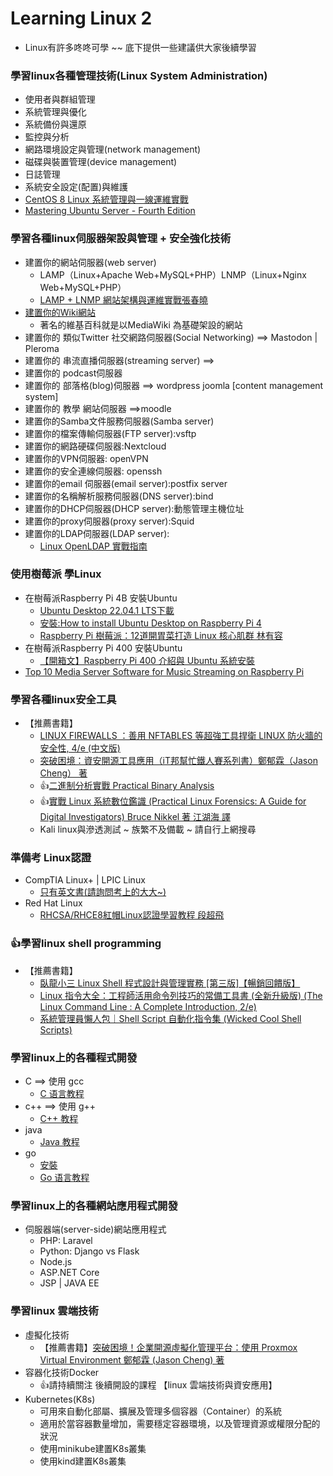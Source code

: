# Learning Linux 2
- Linux有許多咚咚可學 ~~ 底下提供一些建議供大家後續學習

### 學習linux各種管理技術(Linux System Administration)
- 使用者與群組管理
- 系統管理與優化
- 系統備份與還原
- 監控與分析
- 網路環境設定與管理(network management)
- 磁碟與裝置管理(device management)
- 日誌管理
- 系統安全設定(配置)與維護
- [CentOS 8 Linux 系統管理與一線運維實戰](https://www.tenlong.com.tw/products/9787111696421?list_name=srh)
- [Mastering Ubuntu Server - Fourth Edition](https://www.packtpub.com/product/mastering-ubuntu-server-fourth-edition/9781803234243)

### 學習各種linux伺服器架設與管理 + 安全強化技術
- 建置你的網站伺服器(web server)
  - LAMP（Linux+Apache Web+MySQL+PHP）LNMP（Linux+Nginx Web+MySQL+PHP）
  - [LAMP + LNMP 網站架構與運維實戰張春曉](https://www.tenlong.com.tw/products/9787302579892?list_name=srh)  
- [建置你的Wiki網站](http://www.tsima.org.tw/wiki/dian-zi-qi-kan/semantic-mediawiki/mediawiki-wang-zhan-jia-she-xin-de)
  - 著名的維基百科就是以MediaWiki 為基礎架設的網站 
- 建置你的 類似Twitter 社交網路伺服器(Social Networking) ==> Mastodon |  Pleroma
- 建置你的 串流直播伺服器(streaming server) ==>
- 建置你的 podcast伺服器
- 建置你的 部落格(blog)伺服器  ==> wordpress joomla [content management system]
- 建置你的 教學 網站伺服器 ==>moodle
- 建置你的Samba文件服務伺服器(Samba server)
- 建置你的檔案傳輸伺服器(FTP server):vsftp
- 建置你的網路硬碟伺服器:Nextcloud
- 建置你的VPN伺服器: openVPN
- 建置你的安全連線伺服器: openssh 
- 建置你的email 伺服器(email server):postfix server
- 建置你的名稱解析服務伺服器(DNS server):bind
- 建置你的DHCP伺服器(DHCP server):動態管理主機位址
- 建置你的proxy伺服器(proxy server):Squid
- 建置你的LDAP伺服器(LDAP server):
  - [Linux OpenLDAP 實戰指南](https://www.tenlong.com.tw/products/9789864761395?list_name=srh)

### 使用樹莓派 學Linux
- 在樹莓派Raspberry Pi 4B 安裝Ubuntu 
  - [Ubuntu Desktop 22.04.1 LTS下載](https://ubuntu.com/download/raspberry-pi)
  - [安裝:How to install Ubuntu Desktop on Raspberry Pi 4](https://ubuntu.com/tutorials/how-to-install-ubuntu-desktop-on-raspberry-pi-4#1-overview)
  - [Raspberry Pi 樹莓派：12道開胃菜打造 Linux 核心肌群 林有容](https://www.tenlong.com.tw/products/9789864349173?list_name=srh)
- 在樹莓派Raspberry Pi 400 安裝Ubuntu 
  - [【開箱文】Raspberry Pi 400 介紹與 Ubuntu 系統安裝](https://www.circuspi.com/index.php/2021/02/09/raspberry-pi-400-ubuntu/)
- [Top 10 Media Server Software for Music Streaming on Raspberry Pi](https://circuitdigest.com/article/top-media-server-software-for-music-streaming-on-raspberry-pi)
### 學習各種linux安全工具
- 【推薦書籍】
  - [LINUX FIREWALLS ：善用 NFTABLES 等超強工具捍衛 LINUX 防火牆的安全性, 4/e (中文版)](https://www.tenlong.com.tw/products/9789864344239?list_name=srh)
  - [突破困境：資安開源工具應用（iT邦幫忙鐵人賽系列書）鄭郁霖（Jason Cheng） 著](https://www.tenlong.com.tw/products/9789864345465?list_name=srh)
  - 👍[二進制分析實戰 Practical Binary Analysis](https://www.tenlong.com.tw/products/9787115556936?list_name=srh)
  - 👍[實戰 Linux 系統數位鑑識 (Practical Linux Forensics: A Guide for Digital Investigators) Bruce Nikkel 著 江湖海 譯](https://www.tenlong.com.tw/products/9786263242876?list_name=srh)
  - Kali linux與滲透測試 ~ 族繁不及備載 ~  請自行上網搜尋

### 準備考 Linux認證
- CompTIA Linux+ | LPIC Linux
  - [只有英文書(請詢問考上的大大~)](https://www.tenlong.com.tw/search?utf8=%E2%9C%93&keyword=Comptia+Linux%2B) 
- Red Hat Linux
  - [RHCSA/RHCE8紅帽Linux認證學習教程 段超飛](https://www.tenlong.com.tw/products/9787301334157?list_name=srh) 

### 👍學習linux shell programming
- 【推薦書籍】
  - [臥龍小三 Linux Shell 程式設計與管理實務 [第三版]【暢銷回饋版】](https://www.tenlong.com.tw/products/9786263332539?list_name=srh)
  - [Linux 指令大全：工程師活用命令列技巧的常備工具書 (全新升級版) (The Linux Command Line : A Complete Introduction, 2/e)](https://www.tenlong.com.tw/products/9786263331075?list_name=srh)
  - [系統管理員懶人包｜Shell Script 自動化指令集 (Wicked Cool Shell Scripts)](https://www.tenlong.com.tw/products/9789864763672?list_name=srh)

### 學習linux上的各種程式開發
- C ==> 使用 gcc
  - [C 语言教程](https://www.runoob.com/cprogramming/c-tutorial.html) 
- c++  ==> 使用 g++
  - [C++ 教程](https://www.runoob.com/cplusplus/cpp-tutorial.html) 
- java
  - [Java 教程](https://www.runoob.com/java/java-tutorial.html) 
- go
  - [安裝](https://go.dev/doc/install)
  - [Go 语言教程](https://www.runoob.com/go/go-tutorial.html) 

### 學習linux上的各種網站應用程式開發
- 伺服器端(server-side)網站應用程式
  - PHP: Laravel 
  - Python: Django vs Flask
  - Node.js 
  - ASP.NET Core
  - JSP | JAVA EE

### 學習linux 雲端技術
- 虛擬化技術
  - 【推薦書籍】[突破困境！企業開源虛擬化管理平台：使用 Proxmox Virtual Environment 鄭郁霖 (Jason Cheng) 著](https://www.tenlong.com.tw/products/9789864349616?list_name=srh)
- 容器化技術Docker
  - 👍請持續關注 後續開設的課程 【linux 雲端技術與資安應用】
- Kubernetes(K8s)
  - 可用來自動化部屬、擴展及管理多個容器（Container）的系統
  - 適用於當容器數量增加，需要穩定容器環境，以及管理資源或權限分配的狀況
  - 使用minikube建置K8s叢集
  - 使用kind建置K8s叢集

